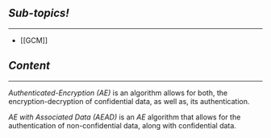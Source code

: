 ## *Sub-topics!*
---
* [[GCM]]
## *Content*
---
*Authenticated-Encryption (AE)* is an algorithm allows for both, the encryption-decryption of confidential data, as well as, its authentication.

*AE with Associated Data (AEAD)* is an *AE* algorithm that allows for the authentication of non-confidential data, along with confidential data.
